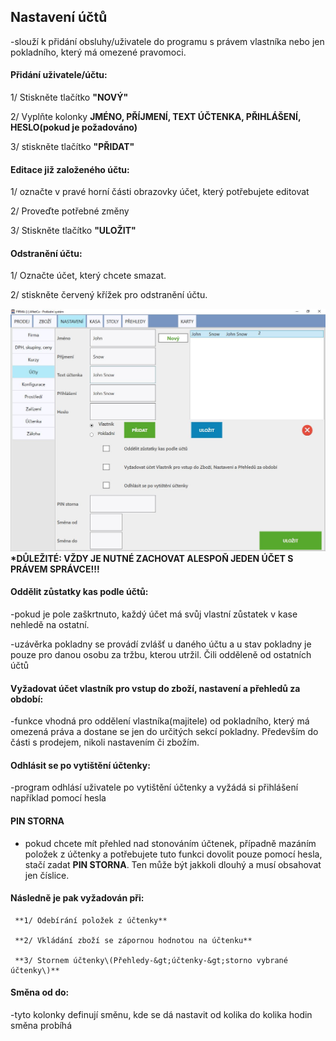 ## Nastavení účtů

-slouží k přidání obsluhy/uživatele do programu s právem vlastníka nebo jen pokladního, který má omezené pravomoci.

#### **Přidání uživatele/účtu:**

1/ Stiskněte tlačítko **"NOVÝ"**

2/ Vyplňte kolonky **JMÉNO, PŘÍJMENÍ, TEXT ÚČTENKA, PŘIHLÁŠENÍ, HESLO\(pokud je požadováno\)**

3/ stiskněte tlačítko **"PŘIDAT"**

#### Editace již založeného účtu:

1/ označte v pravé horní části obrazovky účet, který potřebujete editovat

2/ Proveďte potřebné změny

3/ Stiskněte tlačítko **"ULOŽIT"**

#### Odstranění účtu:

1/ Označte účet, který chcete smazat.

2/ stiskněte červený křížek pro odstranění účtu.

![](/assets/Ucty.JPG)**\*DŮLEŽITÉ: VŽDY JE NUTNÉ ZACHOVAT ALESPOŇ JEDEN ÚČET S PRÁVEM SPRÁVCE!!!**



#### **Oddělit zůstatky kas podle účtů:**

-pokud je pole zaškrtnuto, každý účet má svůj vlastní zůstatek v kase nehledě na ostatní.

-uzávěrka pokladny se provádí zvlášť u daného účtu a u stav pokladny je pouze pro danou osobu za tržbu, kterou utržil. Čili odděleně od ostatních účtů

#### **Vyžadovat účet vlastník pro vstup do zboží, nastavení a přehledů za období:**

-funkce vhodná pro oddělení vlastníka\(majitele\) od pokladního, který má omezená práva a dostane se jen do určitých sekcí pokladny. Především do části s prodejem, nikoli nastavením či zbožím.

#### Odhlásit se po vytištění účtenky:

-program odhlásí uživatele po vytištění účtenky a vyžádá si přihlášení například pomocí hesla



#### PIN STORNA 

- pokud chcete mít přehled nad stonováním účtenek, případně mazáním položek z účtenky a potřebujete tuto funkci dovolit pouze pomocí hesla, stačí zadat **PIN STORNA**. Ten může být jakkoli dlouhý a musí obsahovat jen číslice. 

#### Následně je pak vyžadován při:

     **1/ Odebírání položek z účtenky**

     **2/ Vkládání zboží se zápornou hodnotou na účtenku**

     **3/ Stornem účtenky\(Přehledy-&gt;účtenky-&gt;storno vybrané účtenky\)**



#### **Směna od do:**

-tyto kolonky definují směnu, kde se dá nastavit od kolika do kolika hodin směna probíhá

